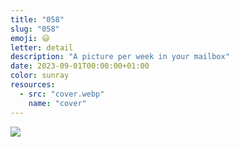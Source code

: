 ```yaml
---
title: "058"
slug: "058"
emoji: 😃
letter: detail
description: "A picture per week in your mailbox"
date: 2023-09-01T00:00:00+01:00
color: sunray
resources:
  - src: "cover.webp"
    name: "cover"
---
```

![](cover)
